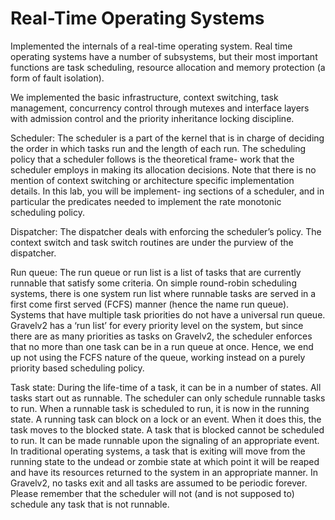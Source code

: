 # Real-Time Operating Systems
Implemented the internals of a real-time operating system. Real time operating systems have a number of subsystems, but their most important functions are task scheduling, resource allocation and memory protection (a form of fault isolation). 

We implemented the basic infrastructure, context switching, task management, concurrency control through mutexes and interface layers with admission control and the priority inheritance locking discipline.


Scheduler:
The scheduler is a part of the kernel that is in charge of deciding the order in which tasks run and the length of each run. The scheduling policy that a scheduler follows is the theoretical frame- work that the scheduler employs in making its allocation decisions. Note that there is no mention of context switching or architecture specific implementation details. In this lab, you will be implement- ing sections of a scheduler, and in particular the predicates needed to implement the rate monotonic scheduling policy.

Dispatcher:
The dispatcher deals with enforcing the scheduler’s policy. The context switch and task switch routines are under the purview of the dispatcher.

Run queue:
The run queue or run list is a list of tasks that are currently runnable that satisfy some criteria. On simple round-robin scheduling systems, there is one system run list where runnable tasks are served in a first come first served (FCFS) manner (hence the name run queue). Systems that have multiple task priorities do not have a universal run queue. Gravelv2 has a ‘run list’ for every priority level on the system, but since there are as many priorities as tasks on Gravelv2, the scheduler enforces that no more than one task can be in a run queue at once. Hence, we end up not using the FCFS nature of the queue, working instead on a purely priority based scheduling policy.

Task state:
During the life-time of a task, it can be in a number of states. All tasks start out as runnable. The scheduler can only schedule runnable tasks to run. When a runnable task is scheduled to run, it is now in the running state. A running task can block on a lock or an event. When it does this, the task moves to the blocked state. A task that is blocked cannot be scheduled to run. It can be made runnable upon the signaling of an appropriate event. In traditional operating systems, a task that is exiting will move from the running state to the undead or zombie state at which point it will be reaped and have its resources returned to the system in an appropriate manner. In Gravelv2, no tasks exit and all tasks are assumed to be periodic forever. Please remember that the scheduler will not (and is not supposed to) schedule any task that is not runnable.
